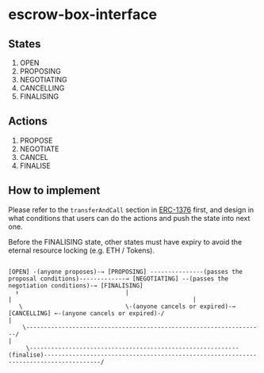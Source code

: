 # escrow-box-interface

## States

1. OPEN
2. PROPOSING
3. NEGOTIATING
4. CANCELLING
5. FINALISING

## Actions

1. PROPOSE
2. NEGOTIATE
3. CANCEL
4. FINALISE

## How to implement

Please refer to the `transferAndCall` section in [ERC-1376](https://github.com/fstnetwork/EIPs/blob/master/EIPS/eip-1376.md) first, and design in what conditions that users can do the actions and push the state into next one.

Before the FINALISING state, other states must have expiry to avoid the eternal resource locking (e.g. ETH / Tokens).

```
    
[OPEN] -(anyone proposes)-→ [PROPOSING] ---------------(passes the proposal conditions)-------------→ [NEGOTIATING] --(passes the negotiation conditions)-→ [FINALISING]
  ↑                              |                                                                           |                                                   |
   \                             \-(anyone cancels or expired)-→  [CANCELLING] ←-(anyone cancels or expired)-/                                                   |
    \-------------------------------------------------------------------/                                                                                        |
     \-----------------------------------------------------------(finalise)--------------------------------------------------------------------------------------/
```
